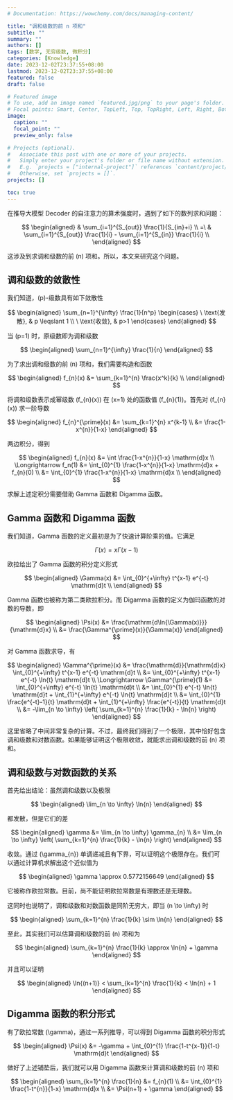 ```yaml
---
# Documentation: https://wowchemy.com/docs/managing-content/

title: "调和级数的前 n 项和"
subtitle: ""
summary: ""
authors: []
tags: [数学, 无穷级数, 微积分]
categories: [Knowledge]
date: 2023-12-02T23:37:55+08:00
lastmod: 2023-12-02T23:37:55+08:00
featured: false
draft: false

# Featured image
# To use, add an image named `featured.jpg/png` to your page's folder.
# Focal points: Smart, Center, TopLeft, Top, TopRight, Left, Right, BottomLeft, Bottom, BottomRight.
image:
  caption: ""
  focal_point: ""
  preview_only: false

# Projects (optional).
#   Associate this post with one or more of your projects.
#   Simply enter your project's folder or file name without extension.
#   E.g. `projects = ["internal-project"]` references `content/project/deep-learning/index.md`.
#   Otherwise, set `projects = []`.
projects: []

toc: true
---
```


在推导大模型 Decoder 的自注意力的算术强度时，遇到了如下的数列求和问题：

$$
\begin{aligned}
    & \sum_{i=1}^{S_{out}} \frac{1}{S_{in}+i} \\
    =\ & \sum_{i=1}^{S_{out}} \frac{1}{i} - \sum_{i=1}^{S_{in}} \frac{1}{i} \\
\end{aligned}
$$

这涉及到求调和级数的前 \(n\) 项和。所以，本文来研究这个问题。

<!--more-->

## 调和级数的敛散性

我们知道，\(p\)-级数具有如下敛散性

$$
\begin{aligned}
    \sum_{n=1}^{\infty} \frac{1}{n^p} \begin{cases}
        \ \text{发散}, & p \leqslant 1 \\
        \ \text{收敛}, & p>1 
    \end{cases}
\end{aligned}
$$

当 \(p=1\) 时，原级数即为调和级数

$$
\begin{aligned}
    \sum_{n=1}^{\infty} \frac{1}{n}
\end{aligned}
$$

为了求出调和级数的前 \(n\) 项和，我们需要构造和函数

$$
\begin{aligned}
    f_{n}(x) &= \sum_{k=1}^{n} \frac{x^k}{k} \\
\end{aligned}
$$

将调和级数表示成幂级数 \(f_{n}(x)\) 在 \(x=1\) 处的函数值 \(f_{n}(1)\)。首先对 \(f_{n}(x)\) 求一阶导数

$$
\begin{aligned}
    f_{n}^{\prime}(x) &= \sum_{k=1}^{n} x^{k-1} \\
    &= \frac{1-x^{n}}{1-x}
\end{aligned}
$$

两边积分，得到

$$
\begin{aligned}
    f_{n}(x) &= \int \frac{1-x^{n}}{1-x} \mathrm{d}x \\
    \Longrightarrow f_n(1) &= \int_{0}^{1} \frac{1-x^{n}}{1-x} \mathrm{d}x + f_{n}(0) \\
    &= \int_{0}^{1} \frac{1-x^{n}}{1-x} \mathrm{d}x \\
\end{aligned}
$$

求解上述定积分需要借助 Gamma 函数和 Digamma 函数。

## Gamma 函数和 Digamma 函数

我们知道，Gamma 函数的定义最初是为了快速计算阶乘的值。它满足

$$
\Gamma(x) = x \Gamma(x-1)
$$

欧拉给出了 Gamma 函数的积分定义形式

$$
\begin{aligned}
    \Gamma(x) &= \int_{0}^{+\infty} t^{x-1} e^{-t} \mathrm{d}t \\
\end{aligned}
$$

Gamma 函数也被称为第二类欧拉积分。而 Digamma 函数的定义为伽玛函数的对数的导数，即

$$
\begin{aligned}
    \Psi(x) &= \frac{\mathrm{d\ln{\Gamma(x)}}}{\mathrm{d}x} \\
    &= \frac{\Gamma^{\prime}(x)}{\Gamma(x)}
\end{aligned}
$$

对 Gamma 函数求导，有

$$
\begin{aligned}
    \Gamma^{\prime}(x) &= \frac{\mathrm{d}}{\mathrm{d}x} \int_{0}^{+\infty} t^{x-1} e^{-t} \mathrm{d}t \\
    &= \int_{0}^{+\infty} t^{x-1} e^{-t} \ln{t} \mathrm{d}t \\
    \Longrightarrow \Gamma^{\prime}(1) &= \int_{0}^{+\infty} e^{-t} \ln{t} \mathrm{d}t \\
    &= \int_{0}^{1} e^{-t} \ln{t} \mathrm{d}t + \int_{1}^{+\infty} e^{-t} \ln{t} \mathrm{d}t \\
    &= \int_{0}^{1} \frac{e^{-t}-1}{t} \mathrm{d}t + \int_{1}^{+\infty} \frac{e^{-t}}{t} \mathrm{d}t \\
    &= -\lim_{n \to \infty} \left(
        \sum_{k=1}^{n} \frac{1}{k} - \ln{n}
    \right)
\end{aligned}
$$

这里省略了中间非常复杂的计算。不过，最终我们得到了一个极限，其中恰好包含调和级数和对数函数。如果能够证明这个极限收敛，就能求出调和级数的前 \(n\) 项和。

## 调和级数与对数函数的关系

首先给出结论：虽然调和级数以及极限

$$
\begin{aligned}
    \lim_{n \to \infty} \ln{n}
\end{aligned}
$$

都发散，但是它们的差

$$
\begin{aligned}
    \gamma &= \lim_{n \to \infty} \gamma_{n} \\
    &= \lim_{n \to \infty} \left( \sum_{k=1}^{n} \frac{1}{k} - \ln{n} \right)
\end{aligned}
$$

收敛。通过 \(\gamma_{n}\) 单调递减且有下界，可以证明这个极限存在。我们可以通过计算机求解出这个近似值为

$$
\begin{aligned}
  \gamma \approx 0.5772156649
\end{aligned}
$$

它被称作欧拉常数。目前，尚不能证明欧拉常数是有理数还是无理数。

这同时也说明了，调和级数和对数函数是同阶无穷大，即当 \(n \to \infty\) 时

$$
\begin{aligned}
    \sum_{k=1}^{n} \frac{1}{k} \sim \ln{n}
\end{aligned}
$$

至此，其实我们可以估算调和级数的前 \(n\) 项和为

$$
\begin{aligned}
    \sum_{k=1}^{n} \frac{1}{k} \approx \ln{n} + \gamma
\end{aligned}
$$

并且可以证明

$$
\begin{aligned}
    \ln{(n+1)} < \sum_{k=1}^{n} \frac{1}{k} < \ln{n} + 1
\end{aligned}
$$

## Digamma 函数的积分形式

有了欧拉常数 \(\gamma\)，通过一系列推导，可以得到 Digamma 函数的积分形式

$$
\begin{aligned}
    \Psi(x) &= -\gamma + \int_{0}^{1} \frac{1-t^{x-1}}{1-t} \mathrm{d}t 
\end{aligned}
$$

做好了上述铺垫后，我们就可以用 Digamma 函数来计算调和级数的前 \(n\) 项和

$$
\begin{aligned}
    \sum_{k=1}^{n} \frac{1}{n} &= f_{n}(1) \\
    &= \int_{0}^{1} \frac{1-t^{n}}{1-x} \mathrm{d}x \\
    &= \Psi(n+1) + \gamma
\end{aligned}
$$
